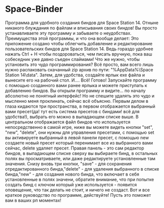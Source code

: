 # Space-Binder
Программа для удобного создания биндов для Space Station 14.
Отныне никакого блуждания по файлам и вписывания своих биндов! Вы просто устанавливаете эту программу и забываете о неудобствах. Преимущества этой программы, и что она вообще делает:
Это приложение создано чтобы облегчить добавление и редактирование пользовательских биндов для Space Station 14. Ведь гораздо удобнее нажать Ctrl + H чтобы поздороваться, чем писать вручную, пока ваш собеседник уже давно съеден слаймами!
Что же нужно, чтобы установить это чудо программирования? Всё просто, вам всего лишь нужно распаковать скачанный zip архив по пути: "%AppData%\Space Station 14\data". Затем, для удобства, создайте ярлык exe файла и вынесите его на рабочий стол.
И.... Всё! Готово! Запускайте программу с помощью созданного вами ранее ярлыка и можете приступать к добавлению биндов.
Вы открыли программу и видите... по началу абсолютно не понятный интерфейс! Но не спешите удалять это чудо и мысленно меня проклинать, сейчас всё объясню. 
Первым делом в глаза кидаются три пространства, в первом отображается выбранный вами пресет(да! тут есть система пресетов с биндами! всё для удобства!), выбрать его можно в выпадающем списке выше. В центральном отображается файл биндов что используется непосредственно в самой игре, ниже вы можете видеть кнопки "set", "new", "delete", они нужны для управления пресетами, с помощью set вы активируете выбранный в левой панели пресет, с помощью new создаете новый пресет который перенимает все из выбранного вами сейчас, delete удаляет пресет. Правая панель - это сам редактор биндов, в выпадающем списке сверху вы выбираете бинд, в остальных полях вы просматриваете, или даже редактируете установленные там значения. Снизу вновь три кнопки, "save" - для сохранения отредактированного бинда,"delete" - для удаления выбранного в списке бинда,"new" - для создания нового бинда, что включает в себя установленные в полях значени, обратите внимание, что при попытке создать бинд с ключом который уже используется - появится оповещение, что так делать не стоит, и ничего не создаст. Вот и все краткое руководство по программе, действуйте! Пусть это поможет вам в ваших рп моментах!
